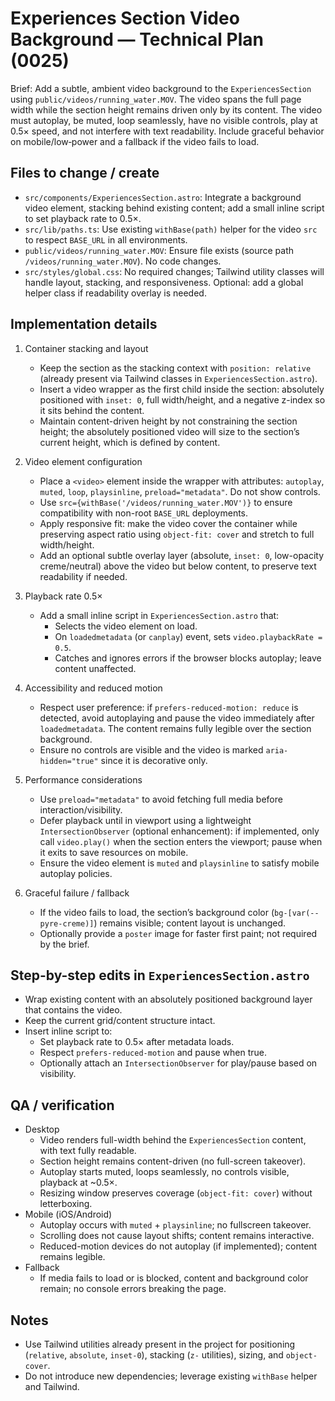 # Experiences Section Video Background — Technical Plan (0025)

Brief: Add a subtle, ambient video background to the `ExperiencesSection` using `public/videos/running_water.MOV`. The video spans the full page width while the section height remains driven only by its content. The video must autoplay, be muted, loop seamlessly, have no visible controls, play at 0.5× speed, and not interfere with text readability. Include graceful behavior on mobile/low‑power and a fallback if the video fails to load.

## Files to change / create
- `src/components/ExperiencesSection.astro`: Integrate a background video element, stacking behind existing content; add a small inline script to set playback rate to 0.5×.
- `src/lib/paths.ts`: Use existing `withBase(path)` helper for the video `src` to respect `BASE_URL` in all environments.
- `public/videos/running_water.MOV`: Ensure file exists (source path `/videos/running_water.MOV`). No code changes.
- `src/styles/global.css`: No required changes; Tailwind utility classes will handle layout, stacking, and responsiveness. Optional: add a global helper class if readability overlay is needed.

## Implementation details
1. Container stacking and layout
   - Keep the section as the stacking context with `position: relative` (already present via Tailwind classes in `ExperiencesSection.astro`).
   - Insert a video wrapper as the first child inside the section: absolutely positioned with `inset: 0`, full width/height, and a negative z-index so it sits behind the content.
   - Maintain content-driven height by not constraining the section height; the absolutely positioned video will size to the section’s current height, which is defined by content.

2. Video element configuration
   - Place a `<video>` element inside the wrapper with attributes: `autoplay`, `muted`, `loop`, `playsinline`, `preload="metadata"`. Do not show controls.
   - Use `src={withBase('/videos/running_water.MOV')}` to ensure compatibility with non-root `BASE_URL` deployments.
   - Apply responsive fit: make the video cover the container while preserving aspect ratio using `object-fit: cover` and stretch to full width/height.
   - Add an optional subtle overlay layer (absolute, `inset: 0`, low-opacity creme/neutral) above the video but below content, to preserve text readability if needed.

3. Playback rate 0.5×
   - Add a small inline script in `ExperiencesSection.astro` that:
     - Selects the video element on load.
     - On `loadedmetadata` (or `canplay`) event, sets `video.playbackRate = 0.5`.
     - Catches and ignores errors if the browser blocks autoplay; leave content unaffected.

4. Accessibility and reduced motion
   - Respect user preference: if `prefers-reduced-motion: reduce` is detected, avoid autoplaying and pause the video immediately after `loadedmetadata`. The content remains fully legible over the section background.
   - Ensure no controls are visible and the video is marked `aria-hidden="true"` since it is decorative only.

5. Performance considerations
   - Use `preload="metadata"` to avoid fetching full media before interaction/visibility.
   - Defer playback until in viewport using a lightweight `IntersectionObserver` (optional enhancement): if implemented, only call `video.play()` when the section enters the viewport; pause when it exits to save resources on mobile.
   - Ensure the video element is `muted` and `playsinline` to satisfy mobile autoplay policies.

6. Graceful failure / fallback
   - If the video fails to load, the section’s background color (`bg-[var(--pyre-creme)]`) remains visible; content layout is unchanged.
   - Optionally provide a `poster` image for faster first paint; not required by the brief.

## Step-by-step edits in `ExperiencesSection.astro`
- Wrap existing content with an absolutely positioned background layer that contains the video.
- Keep the current grid/content structure intact.
- Insert inline script to:
  - Set playback rate to 0.5× after metadata loads.
  - Respect `prefers-reduced-motion` and pause when true.
  - Optionally attach an `IntersectionObserver` for play/pause based on visibility.

## QA / verification
- Desktop
  - Video renders full-width behind the `ExperiencesSection` content, with text fully readable.
  - Section height remains content-driven (no full-screen takeover).
  - Autoplay starts muted, loops seamlessly, no controls visible, playback at ~0.5×.
  - Resizing window preserves coverage (`object-fit: cover`) without letterboxing.
- Mobile (iOS/Android)
  - Autoplay occurs with `muted` + `playsinline`; no fullscreen takeover.
  - Scrolling does not cause layout shifts; content remains interactive.
  - Reduced-motion devices do not autoplay (if implemented); content remains legible.
- Fallback
  - If media fails to load or is blocked, content and background color remain; no console errors breaking the page.

## Notes
- Use Tailwind utilities already present in the project for positioning (`relative`, `absolute`, `inset-0`), stacking (`z-` utilities), sizing, and `object-cover`.
- Do not introduce new dependencies; leverage existing `withBase` helper and Tailwind.
